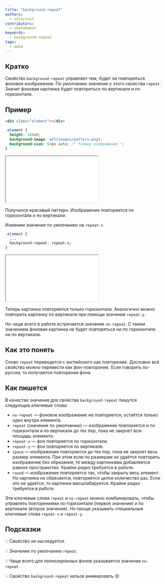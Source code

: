 ```yaml
---
title: "background-repeat"
authors:
  - solarrust
contributors:
  - skorobaeus
keywords:
  - background-repeat
tags:
  - doka
---
```


## Кратко

Свойство `background-repeat` управляет тем, будет ли повторяться фоновое изображение. По умолчанию значение у этого свойства `repeat`. Значит фоновая картинка будет повторяться по вертикали и по горизонтали.

## Пример

```html
<div class="element"></div>
```

```css
.element {
  height: 100vh;
  background-image: url(images/pattern.png);
  background-size: 64px auto; /* Размер изображения */
}
```

<iframe title="Повтор по x и y" src="demos/repeat.html"></iframe>

Получился красивый паттерн. Изображение повторяется по горизонтали и по вертикали.

Изменим значение по умолчанию на `repeat-x`

```css
.element {
  ...
  background-repeat: repeat-x;
}
```

<iframe title="Повтор по x" src="demos/repeat-x.html"></iframe>

Теперь картинка повторяется только горизонтали. Аналогично можно повторить картинку по вертикали при помощи значения `repeat-y`.

Но чаще всего в работе встречается значение `no-repeat`. С таким значением фоновая картинка не будет повторяться ни по горизонтали ни по вертикали.

## Как это понять

Слово `repeat` переводится с английского как _повторение_. Дословно всё свойство можно перевести как _фон-повторение_. Если говорить по-русски, то получается повторение фона.

## Как пишется

В качестве значения для свойства `background-repeat` пишутся следующие ключевые слова:

- `no-repeat` — фоновое изображение не повторяется, остаётся только одно внутри элемента.
- `repeat` (значение по умолчанию) — изображение повторяется и по горизонтали и по вертикали до тех пор, пока не закроет всю площадь элемента.
- `repeat-x` — фон повторяется по горизонтали.
- `repeat-y` — фон повторяется по вертикали.
- `space` — изображение повторяется до тех пор, пока не закроет весь размер элемента. При этом если по размерам не удаётся повторить изображение без обрезания, то между картинками добавляется равное пространство. Крайне редко требуется в работе.
- `round` — изображение повторяется так, чтобы закрыть весь элемент. Но картинка не обрезается, повторяется целое количество раз. Если это не удаётся, то картинки масштабируется. Крайне редко требуется в работе.

Эти ключевые слова `repeat` и `no-repeat` можно комбинировать, чтобы управлять повторениями по горизонтали (первое значение) и по вертикали (второе значение). Но проще указывать специальные ключевые слова `repeat-x` и `repeat-y`.

## Подсказки

💡 Свойство не наследуется.

💡 Значение по умолчанию `repeat`.

💡 Чаще всего для _полноэкранных_ фонов указывается значение `no-repeat`.

💡 Свойство `background-repeat` нельзя анимировать 😒
